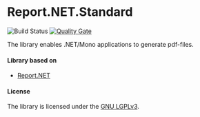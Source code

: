 # Report.NET.Standard
![Build Status](https://github.com/kashinoleg/Report.NET.Standard/workflows/Build/badge.svg)
[![Quality Gate](https://sonarcloud.io/api/project_badges/measure?project=kashinoleg_Report.NET.Standard&metric=alert_status)](https://sonarcloud.io/dashboard/index/kashinoleg_Report.NET.Standard)

The library enables .NET/Mono applications to generate pdf-files.

#### Library based on
- [Report.NET](http://report.sourceforge.net/)

#### License
The library is licensed under the [GNU LGPLv3](https://github.com/kashinoleg/Report.NET.Standard/blob/master/LICENSE).
